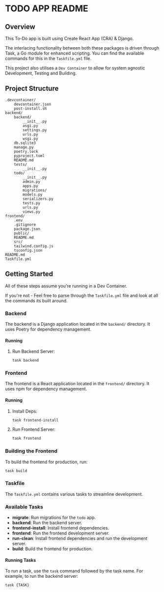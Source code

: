 # TODO APP README

## Overview

This To-Do app is built using Create React App (CRA) & Django.

The interlacing functionality between both these packages is driven through Task, a Go module for enhanced scripting. You can find the available commands for this in the `Taskfile.yml` file.

This project also utilises a `Dev Container` to allow for system agnostic Development, Testing and Building.

## Project Structure

```
.devcontainer/
    devcontainer.json
    post-install.sh
backend/
    backend/
        __init__.py
        asgi.py
        settings.py
        urls.py
        wsgi.py
    db.sqlite3
    manage.py
    poetry.lock
    pyproject.toml
    README.md
    tests/
        __init__.py
    todo/
        __init__.py
        admin.py
        apps.py
        migrations/
        models.py
        serializers.py
        tests.py
        urls.py
        views.py
frontend/
    .env
    .gitignore
    package.json
    public/
    README.md
    src/
    tailwind.config.js
    tsconfig.json
README.md
Taskfile.yml
```

## Getting Started

All of these steps assume you're running in a Dev Container.

If you're not - Feel free to parse through the `Taskfile.yml` file and look at all the commands its built around.

### Backend

The backend is a Django application located in the `backend/` directory. It uses Poetry for dependency management.

#### Running

1. Run Backend Server:
   ```sh
   task backend
   ```

### Frontend

The frontend is a React application located in the `frontend/` directory. It uses npm for dependency management.

#### Running

1. Install Deps:

   ```sh
   task frontend-install
   ```

2. Run Frontend Server:
   ```sh
   task frontend
   ```

### Building the Frontend

To build the frontend for production, run:

```sh
task build
```

### Taskfile

The `Taskfile.yml` contains various tasks to streamline development.

### Available Tasks

- **migrate**: Run migrations for the `todo` app.
- **backend**: Run the backend server.
- **frontend-install**: Install frontend dependencies.
- **frontend**: Run the frontend development server.
- **run-clean**: Install frontend dependencies and run the development server.
- **build**: Build the frontend for production.

#### Running Tasks

To run a task, use the `task` command followed by the task name. For example, to run the backend server:

```sh
task {TASK}
```
